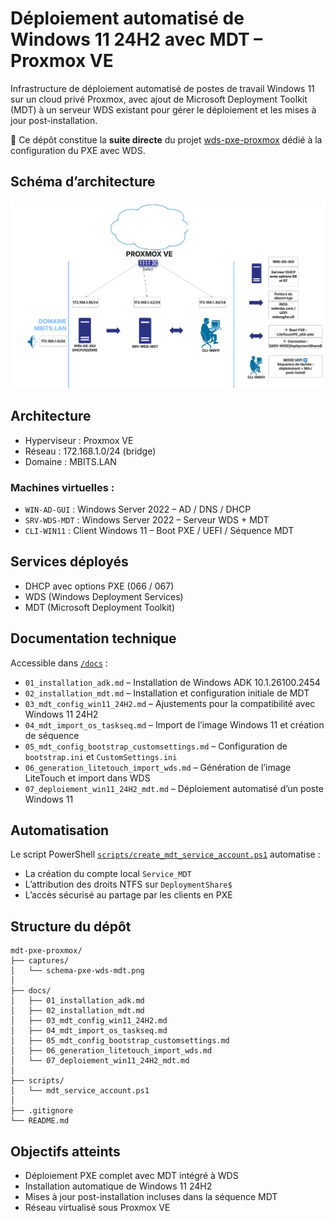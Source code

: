 # Déploiement automatisé de Windows 11 24H2 avec MDT – Proxmox VE

Infrastructure de déploiement automatisé de postes de travail Windows 11 sur un cloud privé Proxmox,
avec ajout de Microsoft Deployment Toolkit (MDT) à un serveur WDS existant pour gérer le déploiement et les mises à jour post-installation.

🔗 Ce dépôt constitue la **suite directe** du projet [wds-pxe-proxmox](https://github.com/MB7M/wds-pxe-proxmox) dédié à la configuration du PXE avec WDS.

## Schéma d’architecture

![Schéma réseau - PXE MDT](captures/schema-pxe-wds-mdt.png)  


## Architecture

- Hyperviseur : Proxmox VE
- Réseau : 172.168.1.0/24 (bridge)
- Domaine : MBITS.LAN

### Machines virtuelles :

- `WIN-AD-GUI` : Windows Server 2022 – AD / DNS / DHCP
- `SRV-WDS-MDT` : Windows Server 2022 – Serveur WDS + MDT
- `CLI-WIN11` : Client Windows 11 – Boot PXE / UEFI / Séquence MDT

## Services déployés

- DHCP avec options PXE (066 / 067)
- WDS (Windows Deployment Services)
- MDT (Microsoft Deployment Toolkit)

## Documentation technique

Accessible dans [`/docs`](./docs) :

- `01_installation_adk.md` – Installation de Windows ADK 10.1.26100.2454
- `02_installation_mdt.md` – Installation et configuration initiale de MDT
- `03_mdt_config_win11_24H2.md` – Ajustements pour la compatibilité avec Windows 11 24H2
- `04_mdt_import_os_taskseq.md` – Import de l’image Windows 11 et création de séquence
- `05_mdt_config_bootstrap_customsettings.md` – Configuration de `bootstrap.ini` et `CustomSettings.ini`
- `06_generation_litetouch_import_wds.md` – Génération de l’image LiteTouch et import dans WDS
- `07_deploiement_win11_24H2_mdt.md` – Déploiement automatisé d’un poste Windows 11

## Automatisation

Le script PowerShell [`scripts/create_mdt_service_account.ps1`](scripts/mdt_service_account.ps1) automatise :

- La création du compte local `Service_MDT`
- L’attribution des droits NTFS sur `DeploymentShare$`
- L’accès sécurisé au partage par les clients en PXE

## Structure du dépôt

```
mdt-pxe-proxmox/
├── captures/
│   └── schema-pxe-wds-mdt.png
│
├── docs/
│   ├── 01_installation_adk.md
│   ├── 02_installation_mdt.md
│   ├── 03_mdt_config_win11_24H2.md
│   ├── 04_mdt_import_os_taskseq.md
│   ├── 05_mdt_config_bootstrap_customsettings.md
│   ├── 06_generation_litetouch_import_wds.md
│   └── 07_deploiement_win11_24H2_mdt.md
│
├── scripts/
│   └── mdt_service_account.ps1
│
├── .gitignore
└── README.md
```

## Objectifs atteints

- Déploiement PXE complet avec MDT intégré à WDS
- Installation automatique de Windows 11 24H2
- Mises à jour post-installation incluses dans la séquence MDT
- Réseau virtualisé sous Proxmox VE
